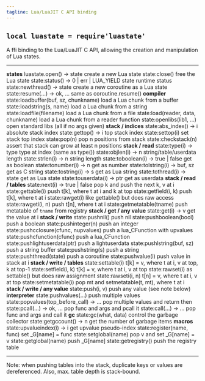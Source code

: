 ```yaml
---
tagline: Lua/LuaJIT C API binding
---
```


## `local luastate = require'luastate'`

A ffi binding to the Lua/LuaJIT C API, allowing the creation and manipulation
of Lua states.

--------------------------------------- --------------------------------------
__states__
luastate.open() -> state                create a new Lua state
state:close()                           free the Lua state
state:status() -> 0 | err | LUA_YIELD   state runtime status
state:newthread() -> state              create a new coroutine as a Lua state
state:resume(...) -> ok, ...            same as coroutine.resume()
__compiler__
state:loadbuffer(buf, sz, chunkname)    load a Lua chunk from a buffer
state:loadstring(s, name)               load a Lua chunk from a string
state:loadfile(filename)                load a Lua chunk from a file
state:load(reader, data, chunkname)     load a Lua chunk from a reader function
state:openlibs(lib1, ...)               open standard libs (all if no args given)
__stack / indices__
state:abs_index() -> i                  absolute stack index
state:gettop() -> i                     top stack index
state:settop(i)                         set stack top index
state:pop(n)                            pop n positions from stack
state:checkstack(n)                     assert that stack can grow at least n positions
__stack / read__
state:type(i) -> type                   type at index (same as type())
state:objlen(i) -> n                    string/table/userdata length
state:strlen(i) -> n                    string length
state:toboolean(i) -> true | false      get as boolean
state:tonumber(i) -> n                  get as number
state:tolstring(i) -> buf, sz           get as C string
state:tostring(i) -> s                  get as Lua string
state:tothread(i) -> state              get as Lua state
state:touserdata(i) -> ptr              get as userdata
__stack / read / tables__
state:next(i) -> true | false           pop k and push the next k, v at i
state:gettable(i)                       push t[k], where t at i and k at top
state:getfield(i, k)                    push t[k], where t at i
state:rawget(i)                         like gettable() but does raw access
state:rawgeti(i, n)                     push t[n], where t at i
state:getmetatable(tname)               push metatable of `tname` from registry
__stack / get / any value__
state:get(i) -> v                       get the value at i
__stack / write__
state:pushnil()                         push nil
state:pushboolean(bool)                 push a boolean
state:pushinteger(n)                    push an integer
state:pushcclosure(cfunc, nupvalues)    push a lua_CFunction with upvalues
state:pushcfunction(cfunc)              push a lua_CFunction
state:pushlightuserdata(ptr)            push a lightuserdata
state:pushlstring(buf, sz)              push a string buffer
state:pushstring(s)                     push a string
state:pushthread(state)                 push a coroutine
state:pushvalue(i)                      push value in stack at i
__stack / write / tables__
state:settable(i)                       t[k] = v, where t at i, v at top, k at top-1
state:setfield(i, k)                    t[k] = v, where t at i, v at top
state:rawset(i)                         as settable() but does raw assignment
state:rawseti(i, n)                     t[n] = v, where t at i, v at top
state:setmetatable(i)                   pop mt and setmetatable(t, mt), where t at i
__stack / write / any value__
state:push(i, v)                        push any value (see note below)
__interpreter__
state:pushvalues(...)                   push multiple values
state:popvalues(top_before_call) -> ... pop multiple values and return then
state:pcall(...) -> ok, ...             pop func and args and pcall it
state:call(...) -> ...                  pop func and args and call it
__gc__
state:gc(what, data)                    control the garbage collector
state:getgccount() -> n                 get the number of garbage items
__macros__
state:upvalueindex(i) -> i              get upvalue pseudo-index
state:register(name, func)              set _G[name] = func
state:setglobal(name)                   pop v and set _G[name] = v
state:getglobal(name)                   push _G[name]
state:getregistry()                     push the registry table
--------------------------------------- --------------------------------------

Note: when pushing tables into the stack, duplicate keys or values
are dereferenced. Also, max. table depth is stack-bound.
